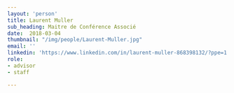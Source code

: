 ```yaml
---
layout: 'person'
title: Laurent Muller
sub_heading: Maitre de Conférence Associé
date:  2018-03-04
thumbnail: "/img/people/Laurent-Muller.jpg"
email: ''
linkedin: 'https://www.linkedin.com/in/laurent-muller-868398132/?ppe=1'
role:
- advisor
- staff

---
```

